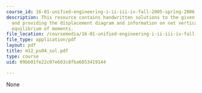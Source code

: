 ```yaml
---
course_id: 16-01-unified-engineering-i-ii-iii-iv-fall-2005-spring-2006
description: This resource contains handwritten solutions to the given problem set
  and providing the displacement diagram and information on net vertical flow, and
  equilibrium of moments.
file_location: /coursemedia/16-01-unified-engineering-i-ii-iii-iv-fall-2005-spring-2006/09bb01fe22c07e603c8fba6853419144_m12_ps04_sol.pdf
file_type: application/pdf
layout: pdf
title: m12_ps04_sol.pdf
type: course
uid: 09bb01fe22c07e603c8fba6853419144

---
```

None